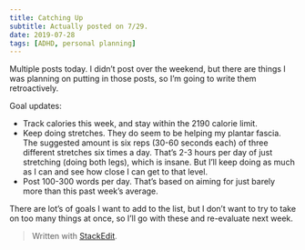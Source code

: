 ```yaml
---
title: Catching Up
subtitle: Actually posted on 7/29.
date: 2019-07-28
tags: [ADHD, personal planning]
---
```

Multiple posts today. I didn’t post over the weekend, but there are things I was planning on putting in those posts, so I’m going to write them retroactively.

Goal updates:
- Track calories this week, and stay within the 2190 calorie limit.
- Keep doing stretches. They do seem to be helping my plantar fascia. The suggested amount is six reps (30-60 seconds each) of three different stretches six times a day. That’s 2-3 hours per day of just stretching (doing both legs), which is insane. But I’ll keep doing as much as I can and see how close I can get to that level.
- Post 100-300 words per day. That’s based on aiming for just barely more than this past week’s average.

There are lot’s of goals I want to add to the list, but I don’t want to try to take on too many things at once, so I’ll go with these and re-evaluate next week.

> Written with [StackEdit](https://stackedit.io/).
<!--stackedit_data:
eyJoaXN0b3J5IjpbLTIxNDQyMzg0MDVdfQ==
-->